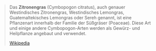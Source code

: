 > Das **Zitronengras** (Cymbopogon citratus), auch genauer Westindisches Zitronengras, Westindisches Lemongras, Guatemaltekisches Lemongras oder Sereh genannt, ist eine Pflanzenart innerhalb der Familie der Süßgräser (Poaceae). Diese Art und einige andere Cymbopogon-Arten werden als Gewürz- und Heilpflanze angebaut und verwendet.
>
> [Wikipedia](https://de.wikipedia.org/wiki/Zitronengras)